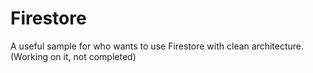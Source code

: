 # Firestore
A useful sample for who wants to use Firestore with clean architecture. (Working on it, not completed)
